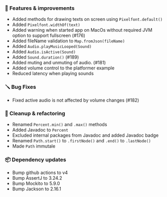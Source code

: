 ### 🚀 Features & improvements

- Added methods for drawing texts on screen using `Pixelfont.default()`
- Added `Pixelfont.widthOf(text)`
- Added warning when started app on MacOs without required JVM option to support fullscreen (#176)
- Added fileName validation to `Map.fromJson(fileName)`
- Added `Audio.playMusicLooped(Sound)`
- Added `Audio.isActive(Sound)`
- Added `Sound.duration()` (#189)
- Added muting and unmuting of audio. (#181)
- Added volume control to the platformer example
- Reduced latency when playing sounds

### 🪛 Bug Fixes

- Fixed active audio is not affected by volume changes (#182)

### 🧽 Cleanup & refactoring

- Renamed `Percent.min()` and `.max()` methods
- Added Javadoc to `Percent`
- Excluded internal packages from Javadoc and added Javadoc badge
- Renamed `Path.start()` to `.firstNode()` and `.end()` to `.lastNode()`
- Made `Path` immutale

### 📦 Dependency updates

- Bump github actions to v4
- Bump AssertJ to 3.24.2
- Bump Mockito to 5.9.0
- Bump Jackson to 2.16.1